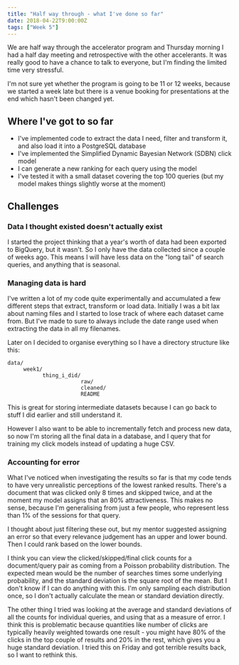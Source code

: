 ```yaml
---
title: "Half way through - what I've done so far"
date: 2018-04-22T9:00:00Z
tags: ["Week 5"]
---
```


We are half way through the accelerator program and Thursday morning I had a half day meeting and retrospective with the other accelerants. It was really good to have a chance to talk to everyone, but I'm finding the limited time very stressful.

I'm not sure yet whether the program is going to be 11 or 12 weeks, because we started a week late but there is a venue booking for presentations at the end which hasn't been changed yet.

## Where I've got to so far

- I've implemented code to extract the data I need, filter and transform it, and also load it into a PostgreSQL database
- I've implemented the Simplified Dynamic Bayesian Network (SDBN) click model
- I can generate a new ranking for each query using the model
- I've tested it with a small dataset covering the top 100 queries (but my model makes things slightly worse at the moment)

## Challenges

### Data I thought existed doesn't actually exist
I started the project thinking that a year's worth of data had been exported to BigQuery, but it wasn't. So I only have the data collected since a couple of weeks ago. This means I will have less data on the "long tail" of search queries, and anything that is seasonal.

### Managing data is hard
I've written a lot of my code quite experimentally and accumulated a few different steps that extract, transform or load data. Initially I was a bit lax about naming files and I started to lose track of where each dataset came from. But I've made to sure to always include the date range used when extracting the data in all my filenames.

Later on I decided to organise everything so I have a directory structure like this:

```
data/
     week1/
           thing_i_did/
                       raw/
                       cleaned/
                       README
```

This is great for storing intermediate datasets because I can go back to stuff I did earlier and still understand it.

However I also want to be able to incrementally fetch and process new data, so now I'm storing all the final data in a database, and I query that for training my click models instead of updating a huge CSV.

### Accounting for error
What I've noticed when investigating the results so far is that my code tends to have very unrealistic perceptions of the lowest ranked results. There's a document
that was clicked only 8 times and skipped twice, and at the moment my model assigns that
an 80% attractiveness. This makes no sense, because I'm generalising from just a few people, who represent less than 1% of the sessions for that query.

I thought about just filtering these out, but my mentor suggested assigning an error so that every relevance judgement has an upper and lower bound. Then I could rank based on
the lower bounds.

I think you can view the clicked/skipped/final click counts for a document/query pair as coming from a Poisson probability distribution. The expected mean would be the number of searches times some underlying probability, and the standard deviation is the square root of the mean. But I don't know if I can do anything with this. I'm only sampling each distribution once, so I don't actually calculate the mean or standard deviation directly.

The other thing I tried was looking at the average and standard deviations of all the counts for individual queries, and using that as a measure of error. I think this is problematic because quantities like number of clicks are typically heavily weighted towards one result - you might have 80% of the clicks in the top couple of results and 20% in the rest, which gives you a huge standard deviation. I tried this on Friday and got terrible results back, so I want to rethink this.